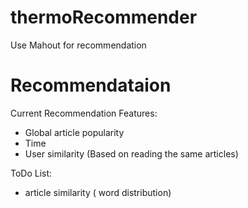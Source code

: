 thermoRecommender
=================

Use Mahout for recommendation

Recommendataion 
==============

Current Recommendation Features:

* Global article popularity  
* Time 
* User similarity (Based on reading the same articles)

ToDo List: 

* article similarity ( word distribution)

